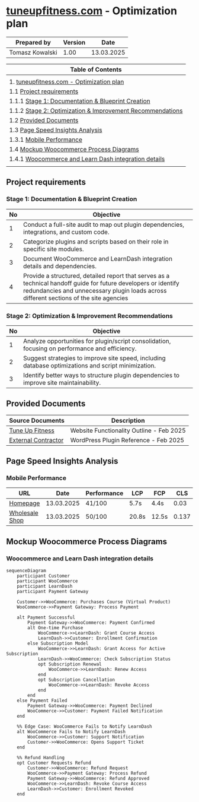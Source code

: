 # [tuneupfitness.com](https://www.tuneupfitness.com) - Optimization plan 

| Prepared by | Version | Date |
| --- | ---| ---|
| Tomasz Kowalski | 1.00 | 13.03.2025 |


| Table of Contents |
| --- |
| <!-- TOC --> |
| 1. [tuneupfitness.com - Optimization plan](#tuneupfitnesscom---optimization-plan) |
|    1.1 [Project requirements](#project-requirements) |
|        1.1.1 [Stage 1: Documentation & Blueprint Creation](#stage-1-documentation--blueprint-creation) |
|        1.1.2 [Stage 2: Optimization & Improvement Recommendations](#stage-2-optimization--improvement-recommendations) |
|    1.2 [Provided Documents](#provided-documents) |
|    1.3 [Page Speed Insights Analysis](#page-speed-insights-analysis) |
|        1.3.1 [Mobile Performance](#mobile-performance) |
|    1.4 [Mockup Woocommerce Process Diagrams](#mockup-woocommerce-process-diagrams) |
|        1.4.1 [Woocommerce and Learn Dash integration details](#woocommerce-and-learn-dash-integration-details) |
| <!-- /TOC --> |

## Project requirements

### Stage 1: Documentation & Blueprint Creation

| No | Objective |
| --- | ---|
| 1 | Conduct a full-site audit to map out plugin dependencies, integrations, and custom code. |
| 2 |  Categorize plugins and scripts based on their role in specific site modules. |
| 3 | Document WooCommerce and LearnDash integration details and dependencies. |
| 4 | Provide a structured, detailed report that serves as a technical handoff guide for future developers or identify redundancies and unnecessary plugin loads across different sections of the site agencies |

### Stage 2: Optimization & Improvement Recommendations

| No | Objective |
| --- | --- |
| 1 | Analyze opportunities for plugin/script consolidation, focusing on performance and efficiency.
| 2 | Suggest strategies to improve site speed, including database optimizations and script minimization.
| 3 | Identify better ways to structure plugin dependencies to improve site maintainability. | 


## Provided Documents

| Source Documents | Description |
|  ---             | ---         |
|[Tune Up Fitness](https://docs.google.com/document/d/1sVt_LTZuUC4oRVdm-JtJKKmxvChiKv7m8JJDIbtFyco/edit?usp=sharing_eil&ts=67d0b7d6) | Website Functionality Outline - Feb 2025 |
|[External Contractor](https://docs.google.com/spreadsheets/d/15adcCApvYTC9nrZl_Da9Uvu8fZOMm_0YXEMZLFfvCsE/edit?usp=sharing_eil&ts=67d0a8f3) | WordPress Plugin Reference - Feb 2025 |

## Page Speed Insights Analysis

### Mobile Performance

| URL | Date |Performance | LCP | FCP | CLS |
| --- | --- | --- | ---| --- | ---|
| [Homepage](https://pagespeed.web.dev/analysis/https-www-tuneupfitness-com/xzad5ozgcv?form_factor=desktop) | 13.03.2025 | 41/100|5.7s |4.4s |0.03|
| [Wholesale Shop](https://pagespeed.web.dev/analysis/https-www-tuneupfitness-com-shop-wholesale/fwny1aukws?form_factor=mobile)|13.03.2025|50/100 | 20.8s| 12.5s|0.137|


## Mockup Woocommerce Process Diagrams

### Woocommerce and Learn Dash integration details

```mermaid
sequenceDiagram
    participant Customer
    participant WooCommerce
    participant LearnDash
    participant Payment Gateway

    Customer->>WooCommerce: Purchases Course (Virtual Product)
    WooCommerce->>Payment Gateway: Process Payment

    alt Payment Successful
        Payment Gateway->>WooCommerce: Payment Confirmed
        alt One-time Purchase
            WooCommerce->>LearnDash: Grant Course Access
            LearnDash->>Customer: Enrollment Confirmation
        else Subscription Model
            WooCommerce->>LearnDash: Grant Access for Active Subscription
            LearnDash->>WooCommerce: Check Subscription Status
            opt Subscription Renewal
                WooCommerce->>LearnDash: Renew Access
            end
            opt Subscription Cancellation
                WooCommerce->>LearnDash: Revoke Access
            end
        end
    else Payment Failed
        Payment Gateway->>WooCommerce: Payment Declined
        WooCommerce->>Customer: Payment Failed Notification
    end

    %% Edge Case: WooCommerce Fails to Notify LearnDash
    alt WooCommerce Fails to Notify LearnDash
        WooCommerce->>Customer: Support Notification
        Customer->>WooCommerce: Opens Support Ticket
    end

    %% Refund Handling
    opt Customer Requests Refund
        Customer->>WooCommerce: Refund Request
        WooCommerce->>Payment Gateway: Process Refund
        Payment Gateway->>WooCommerce: Refund Approved
        WooCommerce->>LearnDash: Revoke Course Access
        LearnDash->>Customer: Enrollment Revoked
    end
```


